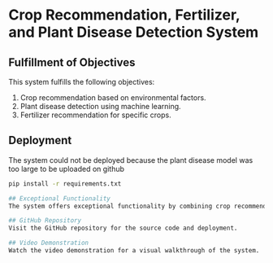 # Crop Recommendation, Fertilizer, and Plant Disease Detection System

## Fulfillment of Objectives 

This system fulfills the following objectives:
1. Crop recommendation based on environmental factors.
2. Plant disease detection using machine learning.
3. Fertilizer recommendation for specific crops.

## Deployment

The system could not be deployed because the plant disease model was too large to be uploaded on github
```bash
pip install -r requirements.txt

## Exceptional Functionality 
The system offers exceptional functionality by combining crop recommendation, disease detection, and fertilizer recommendation in a unified API. It simplifies decision-making for farmers.

## GitHub Repository
Visit the GitHub repository for the source code and deployment.

## Video Demonstration
Watch the video demonstration for a visual walkthrough of the system.

